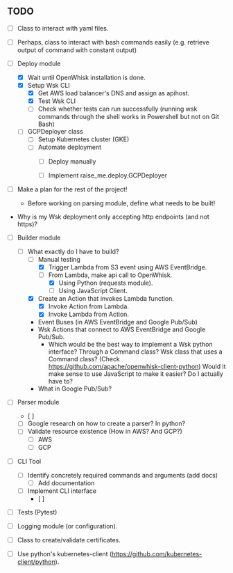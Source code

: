 
## TODO
- [ ] Class to interact with yaml files.
- [ ] Perhaps, class to interact with bash commands easily (e.g. retrieve output of command with constant output) 


- [ ] Deploy module
    - [X] Wait until OpenWhisk installation is done.
    - [X] Setup Wsk CLI
        - [X] Get AWS load balancer's DNS and assign as apihost.
        - [X] Test Wsk CLI
        - [ ] Check whether tests can run successfully (running wsk commands through the shell works in Powershell but not on Git Bash)
    - [ ] GCPDeployer class
        - [ ] Setup Kubernetes cluster (GKE)
        - [ ] Automate deployment
            - [ ] Deploy manually
            - [ ] Implement raise_me.deploy.GCPDeployer


- [ ] Make a plan for the rest of the project!
    - Before working on parsing module, define what needs to be built!

- Why is my Wsk deployment only accepting http endpoints (and not https)?

- [ ] Builder module
    - [ ] What exactly do I have to build?
        - [ ] Manual testing
            - [X] Trigger Lambda from S3 event using AWS EventBridge.
            - [ ] From Lambda, make api call to OpenWhisk.
                - [X] Using Python (requests module).
                - [ ] Using JavaScript Client.
        - [X] Create an Action that invokes Lambda function.
            - [X] Invoke Action from Lambda.
            - [X] Invoke Lambda from Action.

        - Event Buses (in AWS EventBridge and Google Pub/Sub)
        - Wsk Actions that connect to AWS EventBridge and Google Pub/Sub.
            - Which would be the best way to implement a Wsk python interface? Through a Command class? Wsk class that uses a Command class? (Check https://github.com/apache/openwhisk-client-python) Would it make sense to use JavaScript to make it easier? Do I actually have to?
        - What in Google Pub/Sub?

- [ ] Parser module
    - [ ] 
    - [ ] Google research on how to create a parser? In python?
    - [ ] Validate resource existence (How in AWS? And GCP?)
        - [ ] AWS
        - [ ] GCP

- [ ] CLI Tool
    - [ ] Identify concretely required commands and arguments (add docs)
        - [ ] Add documentation
    - [ ] Implement CLI interface
        - [ ] 

- [ ] Tests (Pytest)


- [ ] Logging module (or configuration).
- [ ] Class to create/validate certificates.
- [ ] Use python's kubernetes-client (https://github.com/kubernetes-client/python).
